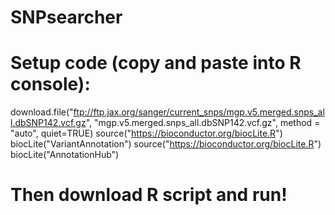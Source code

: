# SNPsearcher
# Setup code (copy and paste into R console):

download.file("ftp://ftp.jax.org/sanger/current_snps/mgp.v5.merged.snps_all.dbSNP142.vcf.gz", "mgp.v5.merged.snps_all.dbSNP142.vcf.gz", method = "auto", quiet=TRUE)
source("https://bioconductor.org/biocLite.R")
biocLite("VariantAnnotation")
source("https://bioconductor.org/biocLite.R")
biocLite("AnnotationHub")

# Then download R script and run!

